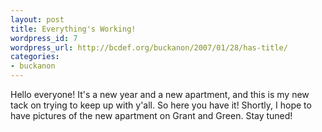 ```yaml
---
layout: post
title: Everything's Working!
wordpress_id: 7
wordpress_url: http://bcdef.org/buckanon/2007/01/28/has-title/
categories:
- buckanon
---
```

Hello everyone! It's a new year and a new apartment, and this is my new tack on trying to keep up with y'all. So here you have it! Shortly, I hope to have pictures of the new apartment on Grant and Green. Stay tuned!

